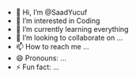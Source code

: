 - 👋 Hi, I’m @SaadYucuf
- 👀 I’m interested in Coding
- 🌱 I’m currently learning everything
- 💞️ I’m looking to collaborate on ...
- 📫 How to reach me ...
- 😄 Pronouns: ...
- ⚡ Fun fact: ...

<!---
SaadYucuf/SaadYucuf is a ✨ special ✨ repository because its `README.md` (this file) appears on your GitHub profile.
You can click the Preview link to take a look at your changes.
--->
